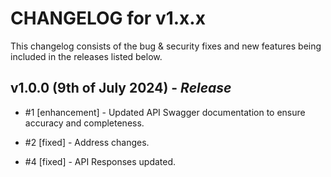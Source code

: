 # CHANGELOG for v1.x.x

This changelog consists of the bug & security fixes and new features being included in the releases listed below.

## **v1.0.0 (9th of July 2024)** - *Release*

* #1 [enhancement] - Updated API Swagger documentation to ensure accuracy and completeness.

* #2 [fixed] - Address changes.

* #4 [fixed] - API Responses updated.
